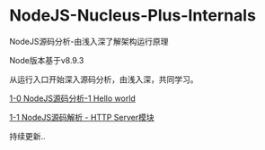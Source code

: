 # NodeJS-Nucleus-Plus-Internals
NodeJS源码分析-由浅入深了解架构运行原理

Node版本基于v8.9.3 

从运行入口开始深入源码分析，由浅入深，共同学习。


 [1-0 NodeJS源码分析-1 Hello world](https://github.com/fzxa/NodeJS-Nucleus-Plus-Internals/blob/master/chapter1/chapter1-0-%E6%BA%90%E7%A0%81%E5%88%86%E6%9E%90-1%20Hello%20world.md)
 
 [1-1 NodeJS源码解析 - HTTP Server模块](https://github.com/fzxa/NodeJS-Nucleus-Plus-Internals/blob/master/chapter1/chapter1-1-HTTP%20Server%E6%A8%A1%E5%9D%97.md)
 
 
 持续更新..
